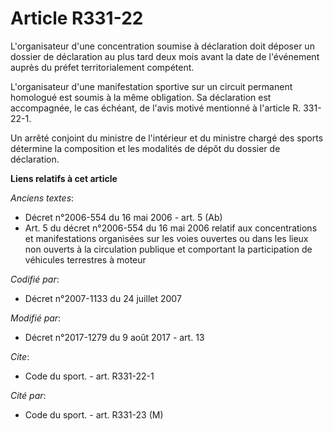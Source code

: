 # Article R331-22

L'organisateur d'une concentration soumise à déclaration doit déposer un dossier de déclaration au plus tard deux mois avant
la date de l'événement auprès du préfet territorialement compétent.

L'organisateur d'une manifestation sportive sur un circuit permanent homologué est soumis à la même obligation. Sa
déclaration est accompagnée, le cas échéant, de l'avis motivé mentionné à l'article R. 331-22-1.

Un arrêté conjoint du ministre de l'intérieur et du ministre chargé des sports détermine la composition et les modalités de
dépôt du dossier de déclaration.

**Liens relatifs à cet article**

_Anciens textes_:

  - Décret n°2006-554 du 16 mai 2006 - art. 5 (Ab)
  - Art. 5 du décret n°2006-554 du 16 mai 2006 relatif aux concentrations et manifestations organisées sur les voies ouvertes ou dans les lieux non ouverts à la circulation publique et comportant la participation de véhicules terrestres à moteur

_Codifié par_:

  - Décret n°2007-1133 du 24 juillet 2007

_Modifié par_:

  - Décret n°2017-1279 du 9 août 2017 - art. 13

_Cite_:

  - Code du sport. - art. R331-22-1

_Cité par_:

  - Code du sport. - art. R331-23 (M)
